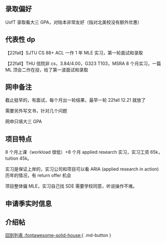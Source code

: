 ## 录取偏好

UofT 录取看大三 GPA，对陆本非常友好（指对北美校没有额外优惠）

## 代表性 dp

【22fall】SJTU CS 88+ ACL 一作 1 年 MLE 实习，第一轮面试和录取

【22fall】THU 信院非 cs，3.84/4.00，G323 T103，MSRA 8 个月实习，一篇 ML 顶会二作在投，给了第一波面试和录取

## 网申备注

截止挺早的，有面试，每个月出一轮结果，最早一轮 22fall 12.21 就放了

需要另外写文书，针对几个问题

网申只填大三 GPA

## 项目特点

8 个月上课（workload 很低）+8 个月 applied research 实习，实习工资 65k，tuition 45k。

实习是保证上岸的，实习公司和项目可以看 ARIA (applied research in action) 历年的情况，有 return offer 机会

项目整体偏 MLE，实习自己找 SDE 需要学校同意，听说操作不难。

## 申请季实时信息

## 介绍帖

[回到列表 :fontawesome-solid-house:](选校梯度.md){ .md-button }

